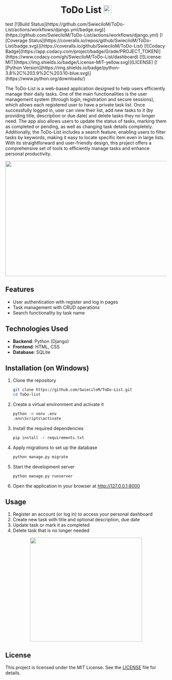 <h1 align="center">ToDo List <img src="https://github.com/user-attachments/assets/b810adbb-ec82-47a5-93e7-e96d064f284c" alt="ToDo list icon" width="24" height="24"></h1>
test
[![Build Status](https://github.com/SwieciloM/ToDo-List/actions/workflows/django.yml/badge.svg)](https://github.com/SwieciloM/ToDo-List/actions/workflows/django.yml)
[![Coverage Status](https://coveralls.io/repos/github/SwieciloM/ToDo-List/badge.svg)](https://coveralls.io/github/SwieciloM/ToDo-List)
[![Codacy Badge](https://app.codacy.com/project/badge/Grade/PROJECT_TOKEN)](https://www.codacy.com/gh/SwieciloM/ToDo-List/dashboard)
[![License: MIT](https://img.shields.io/badge/License-MIT-yellow.svg)](LICENSE)
[![Python Version](https://img.shields.io/badge/python-3.8%2C%203.9%2C%203.10-blue.svg)](https://www.python.org/downloads/)

The ToDo-List is a web-based application designed to help users efficiently manage their daily tasks. One of the main functionalities is the user management system (through login, registration and secure sessions), which allows each registered user to have a private task list. Once successfully logged in, user can view their list, add new tasks to it (by providing title, description or due date) and delete tasks they no longer need. The app also allows users to update the status of tasks, marking them as completed or pending, as well as changing task details completely. Additionally, the ToDo-List includes a search feature, enabling users to filter tasks by keywords, making it easy to locate specific item even in large lists. With its straightforward and user-friendly design, this project offers a comprehensive set of tools to efficiently manage tasks and enhance personal productivity.

<div align="center">
    <img src="https://github.com/user-attachments/assets/c251b202-82c5-44c7-bf11-70b62f6f7b7d" width="640" height="360" />
</div>

## Features

- User authentication with register and log in pages
- Task management with CRUD operations
- Search functionality by task name

## Technologies Used

- **Backend**: Python (Django)
- **Frontend**: HTML, CSS
- **Database**: SQLite

## Installation (on Windows)

1. Clone the repository
    ```bash
    git clone https://github.com/SwieciloM/ToDo-List.git
    cd ToDo-list
    ```
2. Create a virtual environment and activate it
    ```bash
    python -m venv .env
    .env\Scripts\activate
    ```
3. Install the required dependencies
    ```bash
    pip install -r requirements.txt
    ```
4. Apply migrations to set up the database
    ```bash
    python manage.py migrate
    ```
5. Start the development server
    ```bash
    python manage.py runserver
    ```
6. Open the application in your browser at http://127.0.0.1:8000

## Usage

1. Register an account (or log in) to access your personal dashboard
2. Create new task with title and optional description, due date
3. Update task or mark it as completed
4. Delete task that is no longer needed

<div align="center">
    <img src="https://github.com/user-attachments/assets/cadd4443-36c2-41aa-aa90-e1eb6eefb269" width="350" height="325" />
</div>

## License

This project is licensed under the MIT License. See the [LICENSE](LICENSE) file for details.

